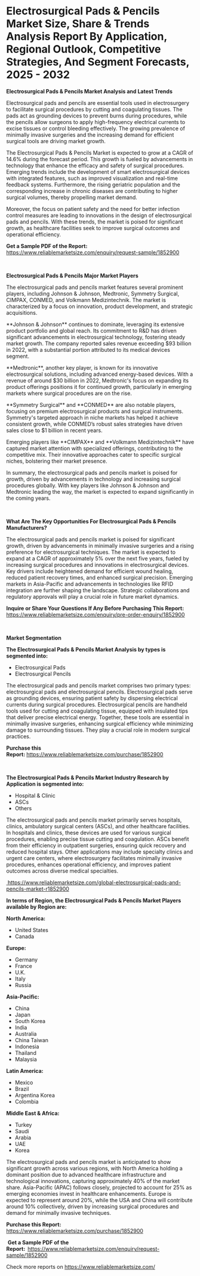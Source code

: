 <p><h1>Electrosurgical Pads & Pencils Market Size, Share & Trends Analysis Report By Application, Regional Outlook, Competitive Strategies, And Segment Forecasts, 2025 - 2032</h1></p><p><strong>Electrosurgical Pads & Pencils Market Analysis and Latest Trends</strong></p>
<p><p>Electrosurgical pads and pencils are essential tools used in electrosurgery to facilitate surgical procedures by cutting and coagulating tissues. The pads act as grounding devices to prevent burns during procedures, while the pencils allow surgeons to apply high-frequency electrical currents to excise tissues or control bleeding effectively. The growing prevalence of minimally invasive surgeries and the increasing demand for efficient surgical tools are driving market growth.</p><p>The Electrosurgical Pads & Pencils Market is expected to grow at a CAGR of 14.6% during the forecast period. This growth is fueled by advancements in technology that enhance the efficacy and safety of surgical procedures. Emerging trends include the development of smart electrosurgical devices with integrated features, such as improved visualization and real-time feedback systems. Furthermore, the rising geriatric population and the corresponding increase in chronic diseases are contributing to higher surgical volumes, thereby propelling market demand.</p><p>Moreover, the focus on patient safety and the need for better infection control measures are leading to innovations in the design of electrosurgical pads and pencils. With these trends, the market is poised for significant growth, as healthcare facilities seek to improve surgical outcomes and operational efficiency.</p></p>
<p><strong>Get a Sample PDF of the Report:&nbsp;</strong> <a href="https://www.reliablemarketsize.com/enquiry/request-sample/1852900?utm_campaign=2626&utm_medium=2&utm_source=Github&utm_content=ia&utm_term=05032025&utm_id=electrosurgical-pads-pencils">https://www.reliablemarketsize.com/enquiry/request-sample/1852900</a></p>
<p>&nbsp;</p>
<p><strong>Electrosurgical Pads & Pencils Major Market Players</strong></p>
<p><p>The electrosurgical pads and pencils market features several prominent players, including Johnson & Johnson, Medtronic, Symmetry Surgical, CIMPAX, CONMED, and Volkmann Medizintechnik. The market is characterized by a focus on innovation, product development, and strategic acquisitions.</p><p>**Johnson & Johnson** continues to dominate, leveraging its extensive product portfolio and global reach. Its commitment to R&D has driven significant advancements in electrosurgical technology, fostering steady market growth. The company reported sales revenue exceeding $93 billion in 2022, with a substantial portion attributed to its medical devices segment.</p><p>**Medtronic**, another key player, is known for its innovative electrosurgical solutions, including advanced energy-based devices. With a revenue of around $30 billion in 2022, Medtronic's focus on expanding its product offerings positions it for continued growth, particularly in emerging markets where surgical procedures are on the rise.</p><p>**Symmetry Surgical** and **CONMED** are also notable players, focusing on premium electrosurgical products and surgical instruments. Symmetry's targeted approach in niche markets has helped it achieve consistent growth, while CONMED’s robust sales strategies have driven sales close to $1 billion in recent years.</p><p>Emerging players like **CIMPAX** and **Volkmann Medizintechnik** have captured market attention with specialized offerings, contributing to the competitive mix. Their innovative approaches cater to specific surgical niches, bolstering their market presence.</p><p>In summary, the electrosurgical pads and pencils market is poised for growth, driven by advancements in technology and increasing surgical procedures globally. With key players like Johnson & Johnson and Medtronic leading the way, the market is expected to expand significantly in the coming years.</p></p>
<p>&nbsp;</p>
<p><strong>What Are The Key Opportunities For Electrosurgical Pads & Pencils Manufacturers?</strong></p>
<p><p>The electrosurgical pads and pencils market is poised for significant growth, driven by advancements in minimally invasive surgeries and a rising preference for electrosurgical techniques. The market is expected to expand at a CAGR of approximately 5% over the next five years, fueled by increasing surgical procedures and innovations in electrosurgical devices. Key drivers include heightened demand for efficient wound healing, reduced patient recovery times, and enhanced surgical precision. Emerging markets in Asia-Pacific and advancements in technologies like RFID integration are further shaping the landscape. Strategic collaborations and regulatory approvals will play a crucial role in future market dynamics.</p></p>
<p><strong>Inquire or Share Your Questions If Any Before Purchasing This Report:</strong> <a href="https://www.reliablemarketsize.com/enquiry/pre-order-enquiry/1852900?utm_campaign=2626&utm_medium=2&utm_source=Github&utm_content=ia&utm_term=05032025&utm_id=electrosurgical-pads-pencils">https://www.reliablemarketsize.com/enquiry/pre-order-enquiry/1852900</a></p>
<p>&nbsp;</p>
<p><strong>Market Segmentation</strong></p>
<p><strong>The Electrosurgical Pads & Pencils Market Analysis by types is segmented into:</strong></p>
<p><ul><li>Electrosurgical Pads</li><li>Electrosurgical Pencils</li></ul></p>
<p><p>The electrosurgical pads and pencils market comprises two primary types: electrosurgical pads and electrosurgical pencils. Electrosurgical pads serve as grounding devices, ensuring patient safety by dispersing electrical currents during surgical procedures. Electrosurgical pencils are handheld tools used for cutting and coagulating tissue, equipped with insulated tips that deliver precise electrical energy. Together, these tools are essential in minimally invasive surgeries, enhancing surgical efficiency while minimizing damage to surrounding tissues. They play a crucial role in modern surgical practices.</p></p>
<p><strong>Purchase this Report:&nbsp;</strong><a href="https://www.reliablemarketsize.com/purchase/1852900?utm_campaign=2626&utm_medium=2&utm_source=Github&utm_content=ia&utm_term=05032025&utm_id=electrosurgical-pads-pencils">https://www.reliablemarketsize.com/purchase/1852900</a></p>
<p>&nbsp;</p>
<p><strong>The Electrosurgical Pads & Pencils Market Industry Research by Application is segmented into:</strong></p>
<p><ul><li>Hospital & Clinic</li><li>ASCs</li><li>Others</li></ul></p>
<p><p>The electrosurgical pads and pencils market primarily serves hospitals, clinics, ambulatory surgical centers (ASCs), and other healthcare facilities. In hospitals and clinics, these devices are used for various surgical procedures, enabling precise tissue cutting and coagulation. ASCs benefit from their efficiency in outpatient surgeries, ensuring quick recovery and reduced hospital stays. Other applications may include specialty clinics and urgent care centers, where electrosurgery facilitates minimally invasive procedures, enhances operational efficiency, and improves patient outcomes across diverse medical specialties.</p></p>
<p><a href="https://www.reliablemarketsize.com/global-electrosurgical-pads-and-pencils-market-r1852900?utm_campaign=2626&utm_medium=2&utm_source=Github&utm_content=ia&utm_term=05032025&utm_id=electrosurgical-pads-pencils">&nbsp;https://www.reliablemarketsize.com/global-electrosurgical-pads-and-pencils-market-r1852900</a></p>
<p><strong>In terms of Region, the Electrosurgical Pads & Pencils Market Players available by Region are:</strong></p>
<p>
    <p> <strong> North America: </strong>
        <ul>
            <li>United States</li>
            <li>Canada</li>
        </ul>
        </p> 
    <p> <strong> Europe: </strong>
        <ul>
            <li>Germany</li>
            <li>France</li>
            <li>U.K.</li>
            <li>Italy</li>
            <li>Russia</li>
        </ul>
        </p> 
    <p> <strong> Asia-Pacific: </strong>
        <ul>
            <li>China</li>
            <li>Japan</li>
            <li>South Korea</li>
            <li>India</li>
            <li>Australia</li>
            <li>China Taiwan</li>
            <li>Indonesia</li>
            <li>Thailand</li>
            <li>Malaysia</li>
        </ul>
        </p> 
    <p> <strong> Latin America: </strong>
        <ul>
            <li>Mexico</li>
            <li>Brazil</li>
            <li>Argentina Korea</li>
            <li>Colombia</li>
        </ul>
        </p> 
    <p> <strong> Middle East & Africa: </strong>
        <ul>
            <li>Turkey</li>
            <li>Saudi</li>
            <li>Arabia</li>
            <li>UAE</li>
            <li>Korea</li>
        </ul>
    </p>
    </p>
<p><p>The electrosurgical pads and pencils market is anticipated to show significant growth across various regions, with North America holding a dominant position due to advanced healthcare infrastructure and technological innovations, capturing approximately 40% of the market share. Asia-Pacific (APAC) follows closely, projected to account for 25% as emerging economies invest in healthcare enhancements. Europe is expected to represent around 20%, while the USA and China will contribute around 10% collectively, driven by increasing surgical procedures and demand for minimally invasive techniques.</p></p>
<p><strong>Purchase this Report: </strong><a href="https://www.reliablemarketsize.com/purchase/1852900?utm_campaign=2626&utm_medium=2&utm_source=Github&utm_content=ia&utm_term=05032025&utm_id=electrosurgical-pads-pencils">https://www.reliablemarketsize.com/purchase/1852900</a></p>
<p>&nbsp;<strong>Get a Sample PDF of the Report:&nbsp;&nbsp;</strong><a href="https://www.reliablemarketsize.com/enquiry/request-sample/1852900?utm_campaign=2626&utm_medium=2&utm_source=Github&utm_content=ia&utm_term=05032025&utm_id=electrosurgical-pads-pencils">https://www.reliablemarketsize.com/enquiry/request-sample/1852900</a></p>
<p><strong></strong></p>
<p>Check more reports on <a href="https://www.reliablemarketsize.com/?utm_campaign=2626&utm_medium=2&utm_source=Github&utm_content=ia&utm_term=05032025&utm_id=electrosurgical-pads-pencils">https://www.reliablemarketsize.com/</a></p>